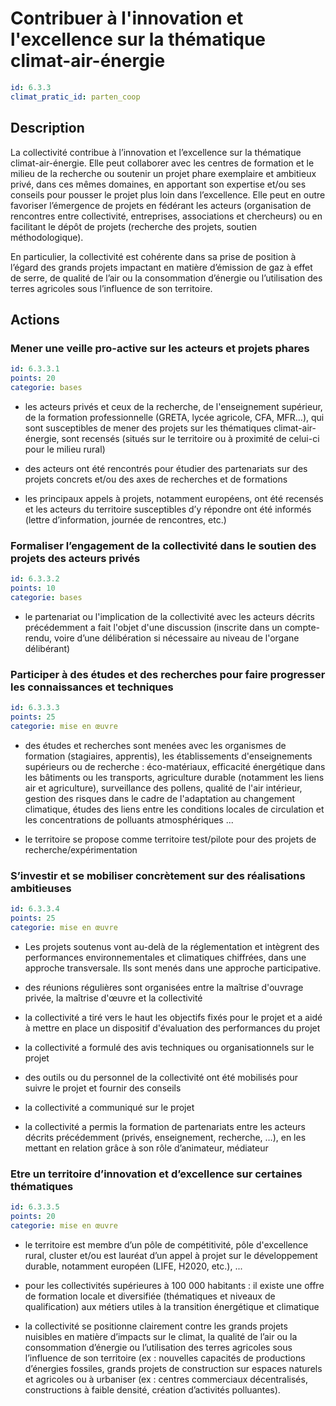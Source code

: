# Contribuer à l'innovation et l'excellence sur la thématique climat-air-énergie
```yaml
id: 6.3.3
climat_pratic_id: parten_coop
```
## Description
La collectivité contribue à l’innovation et l’excellence sur la thématique climat-air-énergie. Elle peut collaborer avec les centres de formation et le milieu de la recherche ou soutenir un projet phare exemplaire et ambitieux privé, dans ces mêmes domaines, en apportant son expertise et/ou ses conseils pour pousser le projet plus loin dans l’excellence. Elle peut en outre favoriser l’émergence de projets en fédérant les acteurs (organisation de rencontres entre collectivité, entreprises, associations et chercheurs) ou en facilitant le dépôt de projets (recherche des projets, soutien méthodologique).

En particulier, la collectivité est cohérente dans sa prise de position à l’égard des grands projets impactant en matière d’émission de gaz à effet de serre, de qualité de l’air ou la consommation d’énergie ou l’utilisation des terres agricoles sous l’influence de son territoire.



## Actions
### Mener une veille pro-active sur les acteurs et projets phares
```yaml
id: 6.3.3.1
points: 20
categorie: bases
```
- les acteurs privés et ceux de la recherche, de l'enseignement supérieur, de la formation professionnelle (GRETA, lycée agricole, CFA, MFR…), qui sont susceptibles de mener des projets sur les thématiques climat-air-énergie, sont recensés (situés sur le territoire ou à proximité de celui-ci pour le milieu rural)

- des acteurs ont été rencontrés pour étudier des partenariats sur des projets concrets et/ou des axes de recherches et de formations

- les principaux appels à projets, notamment européens, ont été recensés et les acteurs du territoire susceptibles d’y répondre ont été informés (lettre d’information, journée de rencontres, etc.)




### Formaliser l’engagement de la collectivité dans le soutien des projets des acteurs privés
```yaml
id: 6.3.3.2
points: 10
categorie: bases
```
- le partenariat ou l'implication de la collectivité avec les acteurs décrits précédemment a fait l'objet d'une discussion (inscrite dans un compte-rendu, voire d’une délibération si nécessaire au niveau de l'organe délibérant)




### Participer à des études et des recherches pour faire progresser les connaissances et techniques
```yaml
id: 6.3.3.3
points: 25
categorie: mise en œuvre
```
- des études et recherches sont menées avec les organismes de formation (stagiaires, apprentis), les établissements d'enseignements supérieurs ou de recherche : éco-matériaux, efficacité énergétique dans les bâtiments ou les transports, agriculture durable (notamment les liens air et agriculture), surveillance des pollens, qualité de l'air intérieur, gestion des risques dans le cadre de l'adaptation au changement climatique, études des liens entre les conditions locales de circulation et les concentrations de polluants atmosphériques ...

- le territoire se propose comme territoire test/pilote pour des projets de recherche/expérimentation




### S’investir et se mobiliser concrètement sur des réalisations ambitieuses
```yaml
id: 6.3.3.4
points: 25
categorie: mise en œuvre
```
- Les projets soutenus vont au-delà de la réglementation et intègrent des performances environnementales et climatiques chiffrées, dans une approche transversale. Ils sont menés dans une approche participative.

- des réunions régulières sont organisées entre la maîtrise d'ouvrage privée, la maîtrise d'œuvre et la collectivité

- la collectivité a tiré vers le haut les objectifs fixés pour le projet et a aidé à mettre en place un dispositif d'évaluation des performances du projet

- la collectivité a formulé des avis techniques ou organisationnels sur le projet

- des outils ou du personnel de la collectivité ont été mobilisés pour suivre le projet et fournir des conseils

- la collectivité a communiqué sur le projet

- la collectivité a permis la formation de partenariats entre les acteurs décrits précédemment (privés, enseignement, recherche, …), en les mettant en relation grâce à son rôle d’animateur, médiateur




### Etre un territoire d’innovation et d’excellence sur certaines thématiques
```yaml
id: 6.3.3.5
points: 20
categorie: mise en œuvre
```
- le territoire est membre d’un pôle de compétitivité, pôle d'excellence rural, cluster et/ou est lauréat d’un appel à projet sur le développement durable, notamment européen (LIFE, H2020, etc.), ...

- pour les collectivités supérieures à 100 000 habitants : il existe une offre de formation locale et diversifiée (thématiques et niveaux de qualification) aux métiers utiles à la transition énergétique et climatique

- la collectivité se positionne clairement contre les grands projets nuisibles en matière d’impacts sur le climat, la qualité de l’air ou la consommation d’énergie ou l’utilisation des terres agricoles sous l’influence de son territoire (ex : nouvelles capacités de productions d’énergies fossiles, grands projets de construction sur espaces naturels et agricoles ou à urbaniser (ex : centres commerciaux décentralisés, constructions à faible densité, création d’activités polluantes).



